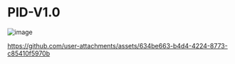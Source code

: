 # PID-V1.0
![image](https://github.com/user-attachments/assets/05e2eb65-114e-44e2-bac2-63989cc0b758)



https://github.com/user-attachments/assets/634be663-b4d4-4224-8773-c85410f5970b



